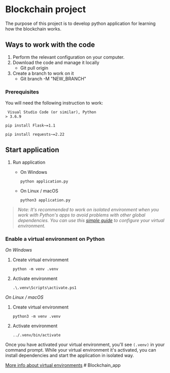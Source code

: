 # **Blockchain project**

The purpose of this project is to develop python application for learning how the blockchain works.

## **Ways to work with the code**

1. Perform the relevant configuration on your computer.
2. Download the code and manage it locally
   - Git pull origin
3. Create a branch to work on it
   - Git branch -M "NEW_BRANCH"

### **Prerequisites**

You will need the following instruction to work:

<code class="notranslate"> Visual Studio Code (or similar), Python > 3.6.9</code>

<code>pip install Flask~=1.1</code>
    
<code>pip install requests~=2.22</code>

## **Start application**

1. Run application

   - On Windows

     `python application.py`

   - On Linux / macOS

     `python3 application.py`

>_Note: It's recommended to work on isolated environment when you work with Python's apps to avoid problems with other global dependencies. You can use this [simple guide](https://github.com/Ahmedtrad/Blockchain/readme.md#enable-a-virtual-environment-on-python) to configure your virtual environment._

### **Enable a virtual environment on Python**


*On Windows*

1. Create virtual environment
   
   `python -m venv .venv`

2. Activate environment
   
   `.\.venv\Scripts\activate.ps1`

*On Linux / macOS*

1. Create virtual environment
   
    `python3 -m venv .venv`

2. Activate environment
   
    `../.venv/bin/activate`

Once you have activated your virtual environment, you'll see `(.venv)` in your command prompt. While your virtual environment it's activated, you can install dependencies and start the application in isolated way.

[More info about virtual environments](https://docs.python.org/3/library/venv.html)
#   B l o c k c h a i n _ a p p  
 